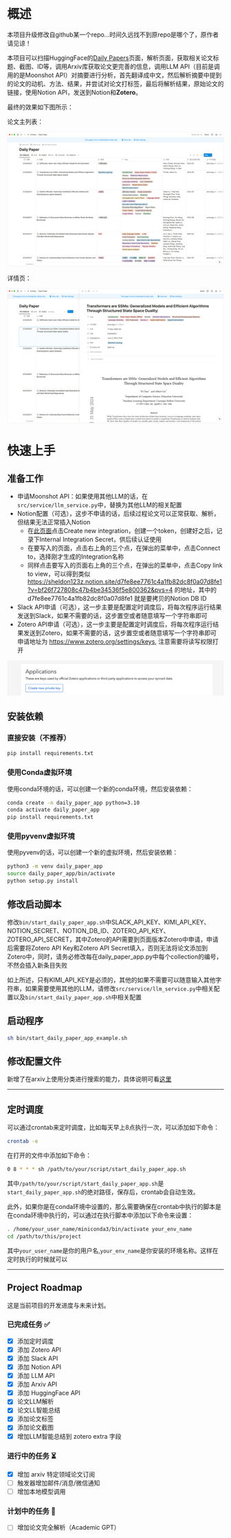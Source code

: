 # 概述
本项目升级修改自github某一个repo...时间久远找不到原repo是哪个了，原作者请见谅！


本项目可以扫描HuggingFace的[Daily Papers](https://huggingface.co/papers)页面，解析页面，获取相关论文标题、截图、ID等，调用Arxiv库获取论文更完善的信息，调用LLM API（目前是调用的是Moonshot API）对摘要进行分析，首先翻译成中文，然后解析摘要中提到的论文的动机、方法、结果，并尝试对论文打标签，最后将解析结果，原始论文的链接，使用Notion API，发送到Notion和**Zotero**。

最终的效果如下图所示：

论文主列表：

![](assets/main_list.png)

详情页：

![](assets/detail.png)

# 快速上手

## 准备工作

- 申请Moonshot API：如果使用其他LLM的话，在`src/service/llm_service.py`中，替换为其他LLM的相关配置
- Notion配置（可选），这步不申请的话，后续过程论文可以正常获取、解析，但结果无法正常插入Notion
  - 在[此页面](https://www.notion.so/my-integrations)点击Create new integration，创建一个token，创建好之后，记录下Internal Integration Secret，供后续认证使用
  - 在要写入的页面，点击右上角的三个点，在弹出的菜单中，点击Connect to，选择刚才生成的Integration名称
  - 同样点击要写入的页面右上角的三个点，在弹出的菜单中，点击Copy link to view，可以得到类似 https://sheldon123z.notion.site/d7fe8ee7761c4a1fb82dc8f0a07d8fe1?v=bf26f727808c47b4be34536f5e800362&pvs=4 的地址，其中的d7fe8ee7761c4a1fb82dc8f0a07d8fe1 就是要拷贝的Notion DB ID
- Slack API申请（可选），这一步主要是配置定时调度后，将每次程序运行结果发送到Slack，如果不需要的话，这步置空或者随意填写一个字符串即可 
- Zotero API申请（可选），这一步主要是配置定时调度后，将每次程序运行结果发送到Zotero，如果不需要的话，这步置空或者随意填写一个字符串即可 申请地址为 https://www.zotero.org/settings/keys, 注意需要将读写权限打开

![申请新的key](assets/zotero_key.png)

## 安装依赖
### 直接安装（不推荐）
```bash
pip install requirements.txt
```
### 使用Conda虚拟环境
使用conda环境的话，可以创建一个新的conda环境，然后安装依赖：

```bash
conda create -n daily_paper_app python=3.10
conda activate daily_paper_app
pip install requirements.txt
```
### 使用pyvenv虚拟环境
使用pyvenv的话，可以创建一个新的虚拟环境，然后安装依赖：

```bash
python3 -m venv daily_paper_app
source daily_paper_app/bin/activate
python setup.py install
```

## 修改启动脚本

修改`bin/start_daily_paper_app.sh`中SLACK_API_KEY、KIMI_API_KEY、NOTION_SECRET、NOTION_DB_ID、ZOTERO_API_KEY、ZOTERO_API_SECRET，其中Zotero的API需要到页面版本Zotero中申请，申请后需要将Zotero API Key和Zotero API Secret填入，否则无法将论文添加到Zotero中，同时，请务必修改每在daily_paper_app.py中每个collection的编号，不然会插入新条目失败

如上所述，只有KIMI_API_KEY是必须的，其他的如果不需要可以随意输入其他字符串，如果需要使用其他的LLM，请修改`src/service/llm_service.py`中相关配置以及`bin/start_daily_paper_app.sh`中相关配置


## 启动程序

```bash
sh bin/start_daily_paper_app_example.sh
```
## 修改配置文件
新增了在arxiv上使用分类进行搜索的能力，具体说明可看[这里](./src/service/config_setting.md)

---
## 定时调度

可以通过crontab来定时调度，比如每天早上8点执行一次，可以添加如下命令：

```bash
crontab -e
```

在打开的文件中添加如下命令：

```bash
0 8 * * * sh /path/to/your/script/start_daily_paper_app.sh
```

其中`/path/to/your/script/start_daily_paper_app.sh`是`start_daily_paper_app.sh`的绝对路径，保存后，crontab会自动生效。

此外，如果你是在conda环境中设置的，那么需要确保在crontab中执行的脚本是在conda环境中执行的，可以通过在执行脚本中添加以下命令来设置：

```bash
. /home/your_user_name/miniconda3/bin/activate your_env_name
cd /path/to/this/project
```

其中`your_user_name`是你的用户名,`your_env_name`是你安装的环境名称。这样在定时执行的时候就可以

---
## Project Roadmap

这是当前项目的开发进度与未来计划。

### 已完成任务 ✅

- [x] 添加定时调度
- [x] 添加 Zotero API
- [x] 添加 Slack API
- [x] 添加 Notion API
- [x] 添加 LLM API
- [x] 添加 Arxiv API
- [x] 添加 HuggingFace API
- [x] 论文LLM解析
- [x] 论文LL智能总结
- [x] 添加论文标签
- [x] 添加论文截图
- [x] 增加LLM智能总结到 zotero extra 字段

### 进行中的任务 ⏳

- [x] 增加 arxiv 特定领域论文订阅
- [ ] 触发器增加邮件/消息/微信通知
- [ ] 增加本地模型调用

### 计划中的任务 🚀

- [ ] 增加论文完全解析（Academic GPT）

